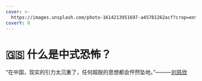 ```yaml
---
cover: >-
  https://images.unsplash.com/photo-1614213951697-a45781262acf?crop=entropy&cs=srgb&fm=jpg&ixid=MnwxOTcwMjR8MHwxfHNlYXJjaHw0fHx3b3JrZXJ8ZW58MHx8fHwxNjQ4MTMyMjA3&ixlib=rb-1.2.1&q=85
coverY: 0
---
```


# 🇬🇸 什么是中式恐怖？

“在中国，现实的引力太沉重了，任何超脱的思想都会怦然坠地。”———[刘慈欣](https://www.zhihu.com/search?q=%E5%88%98%E6%85%88%E6%AC%A3\&search\_source=Entity\&hybrid\_search\_source=Entity\&hybrid\_search\_extra=%7B%22sourceType%22%3A%22answer%22%2C%22sourceId%22%3A2380745173%7D)
